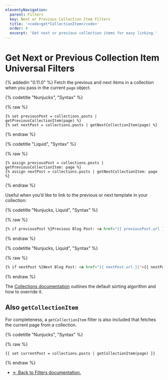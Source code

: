 ```yaml
---
eleventyNavigation:
  parent: Filters
  key: Next or Previous Collection Item Filters
  title: '<code>get*CollectionItem</code>'
  order: 4
  excerpt: 'Get next or previous collection items for easy linking.'
---
```

# Get Next or Previous Collection Item Universal Filters

{% addedin "0.11.0" %} Fetch the previous and next items in a collection when you pass in the current `page` object.

{% codetitle "Nunjucks", "Syntax" %}

{% raw %}
```
{% set previousPost = collections.posts | getPreviousCollectionItem(page) %}
{% set nextPost = collections.posts | getNextCollectionItem(page) %}
```
{% endraw %}

{% codetitle "Liquid", "Syntax" %}

{% raw %}
```liquid
{% assign previousPost = collections.posts | getPreviousCollectionItem: page %}
{% assign nextPost = collections.posts | getNextCollectionItem: page %}
```
{% endraw %}

Useful when you’d like to link to the previous or next template in your collection:

{% codetitle "Nunjucks, Liquid", "Syntax" %}

{% raw %}
```html
{% if previousPost %}Previous Blog Post: <a href="{{ previousPost.url }}">{{ previousPost.data.title }}</a>{% endif %}
```
{% endraw %}

{% codetitle "Nunjucks, Liquid", "Syntax" %}

{% raw %}
```html
{% if nextPost %}Next Blog Post: <a href="{{ nextPost.url }}">{{ nextPost.data.title }}</a>{% endif %}
```
{% endraw %}

The [Collections documentation](/docs/collections/#sorting) outlines the default sorting algorithm and how to override it.

## Also `getCollectionItem`

For completeness, a `getCollectionItem` filter is also included that fetches the current page from a collection.

{% codetitle "Nunjucks", "Syntax" %}

{% raw %}
```
{{ set currentPost = collections.posts | getCollectionItem(page) }}
```
{% endraw %}

* [← Back to Filters documentation.](/docs/filters/)
